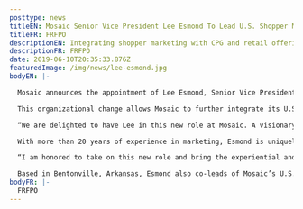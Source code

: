 ```yaml
---
posttype: news
titleEN: Mosaic Senior Vice President Lee Esmond To Lead U.S. Shopper Marketing
titleFR: FRFPO
descriptionEN: Integrating shopper marketing with CPG and retail offerings will provide provide a one-stop-shop for client needs
descriptionFR: FRFPO
date: 2019-06-10T20:35:33.876Z
featuredImage: /img/news/lee-esmond.jpg
bodyEN: |-

  Mosaic announces the appointment of Lee Esmond, Senior Vice President, to a combined leadership role over her current CPG and retail experiential team as well as Mosaic’s U.S. Shopper Marketing team.

  This organizational change allows Mosaic to further integrate its U.S. business and deepen its relationship with parent company Acosta, while offering comprehensive strategic solutions for its clients. This Acosta-Mosaic partnership better enables the team to uniquely create effective end-to-end sales and marketing programs that help clients get products on to the shelf, then off the shelf and into consumers hands. In addition to being a key conduit between Acosta and Mosaic, Lee will focus on continuing to build Mosaic’s Shopper Marketing retailer knowledge base, integrated omnichannel marketing practice and multi-cultural marketing capabilities.

  “We are delighted to have Lee in this new role at Mosaic. A visionary strategist and inspiring leader, she is uniquely positioned to bring the experiential and shopper marketing worlds together into one integrated offering. This move allows us to have a more integrated strategic business approach as the consumer landscape continues to evolve,” says Stephen Kremser, Chief Operating Officer over Acosta’s Marketing, Foodservice & European Divisions, Mosaic’s parent company.

  With more than 20 years of experience in marketing, Esmond is uniquely positioned to marry Mosaic’s legacy of retail knowledge and executional excellence with technology and artificial intelligence to deliver more efficient, strategic recommendations across all of a brand’s dimensions. She is an expert in bringing digital, shopper and experiential together to create programs that grow basket, mind and market share for her clients.

  “I am honored to take on this new role and bring the experiential and shopper worlds together for Mosaic and its clients,” says Esmond, “The way we discover and purchase new products has changed tremendously – brands must adapt or fade into oblivion, which presents a whole new set of challenges to our clients. To me, this challenge is an exciting one and I could not be more excited to navigate the new shopper marketing world with our people and our clients.”

  Based in Bentonville, Arkansas, Esmond also co-leads of Mosaic’s U.S. experiential practice, leading CPG and mass retail teams, while also serving as a strategic partner to Acosta’s Chief Customer Officer.
bodyFR: |-
  FRFPO
---
```

